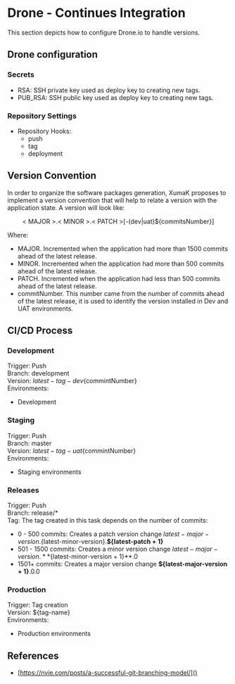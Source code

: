 # Drone - Continues Integration

This section depicts how to configure Drone.io to handle versions.

## Drone configuration

### Secrets

* RSA: SSH private key used as deploy key to creating new tags.
* PUB_RSA: SSH public key used as deploy key to creating new tags.

### Repository Settings

* Repository Hooks:
    * push
    * tag
    * deployment

## Version Convention

In order to organize the software packages generation, XumaK proposes to implement a version convention that will help to relate a version with the application state. 
A version will look like:

<center>< MAJOR >.< MINOR >.< PATCH >[-(dev|uat)${commitsNumber}]</center>

Where:

- MAJOR. Incremented when the application had more than 1500 commits ahead of the latest release. 
- MINOR. Incremented when the application had more than 500 commits ahead of the latest release.
- PATCH. Incremented when the application had less than 500 commits ahead of the latest release.
- commitNumber. This number came from the number of commits ahead of the latest release, it is used to identify the version installed in Dev and UAT environments.

## CI/CD Process

### Development

Trigger: Push <br>
Branch: development <br>
Version: ${latest-tag}-dev${commintNumber} <br>
Environments:

* Development

### Staging

Trigger: Push <br>
Branch: master <br>
Version: ${latest-tag}-uat${commintNumber} <br>
Environments:

* Staging environments

### Releases

Trigger: Push <br>
Branch: release/* <br>
Tag: The tag created in this task depends on the number of commits:

* 0 - 500 commits: Creates a patch version change ${latest-major-version}.${latest-minor-version}.**${latest-patch + 1}**
* 501 - 1500 commits: Creates a minor version change ${latest-major-version}.**${latest-minor-version + 1}**.0
* 1501+ commits: Creates a major version change **${latest-major-version + 1}**.0.0

### Production

Trigger: Tag creation <br>
Version: ${tag-name} <br>
Environments:

* Production environments

## References

* [https://nvie.com/posts/a-successful-git-branching-model/]()
